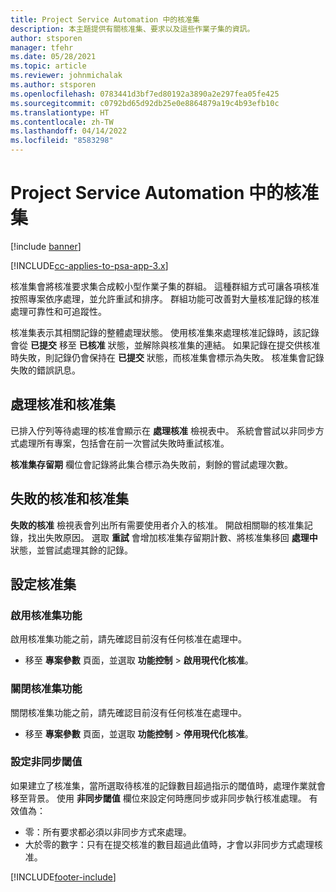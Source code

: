 ```yaml
---
title: Project Service Automation 中的核准集
description: 本主題提供有關核准集、要求以及這些作業子集的資訊。
author: stsporen
manager: tfehr
ms.date: 05/28/2021
ms.topic: article
ms.reviewer: johnmichalak
ms.author: stsporen
ms.openlocfilehash: 0783441d3bf7ed80192a3890a2e297fea05fe425
ms.sourcegitcommit: c0792bd65d92db25e0e8864879a19c4b93efb10c
ms.translationtype: HT
ms.contentlocale: zh-TW
ms.lasthandoff: 04/14/2022
ms.locfileid: "8583298"
---
```

# <a name="approval-sets-in-project-service-automation"></a>Project Service Automation 中的核准集

[!include [banner](../includes/psa-now-project-operations.md)]

[!INCLUDE[cc-applies-to-psa-app-3.x](../includes/cc-applies-to-psa-app-3x.md)]

核准集會將核准要求集合成較小型作業子集的群組。 這種群組方式可讓各項核准按照專案依序處理，並允許重試和排序。 群組功能可改善對大量核准記錄的核准處理可靠性和可追蹤性。

核准集表示其相關記錄的整體處理狀態。 使用核准集來處理核准記錄時，該記錄會從 **已提交** 移至 **已核准** 狀態，並解除與核准集的連結。 如果記錄在提交供核准時失敗，則記錄仍會保持在 **已提交** 狀態，而核准集會標示為失敗。 核准集會記錄失敗的錯誤訊息。

## <a name="processing-approvals-and-approval-sets"></a>處理核准和核准集
已排入佇列等待處理的核准會顯示在 **處理核准** 檢視表中。 系統會嘗試以非同步方式處理所有專案，包括會在前一次嘗試失敗時重試核准。

**核准集存留期** 欄位會記錄將此集合標示為失敗前，剩餘的嘗試處理次數。

## <a name="failed-approvals-and-approval-sets"></a>失敗的核准和核准集
**失敗的核准** 檢視表會列出所有需要使用者介入的核准。 開啟相關聯的核准集記錄，找出失敗原因。
選取 **重試** 會增加核准集存留期計數、將核准集移回 **處理中** 狀態，並嘗試處理其餘的記錄。

## <a name="configure-approval-sets"></a>設定核准集

###  <a name="enable-the-approval-sets-feature"></a>啟用核准集功能
啟用核准集功能之前，請先確認目前沒有任何核准在處理中。

- 移至 **專案參數** 頁面，並選取 **功能控制** > **啟用現代化核准**。

### <a name="turn-off-the-approval-sets-feature"></a>關閉核准集功能
關閉核准集功能之前，請先確認目前沒有任何核准在處理中。

- 移至 **專案參數** 頁面，並選取 **功能控制** > **停用現代化核准**。

### <a name="configuring-the-asynchronous-threshold"></a>設定非同步閾值 
如果建立了核准集，當所選取待核准的記錄數目超過指示的閾值時，處理作業就會移至背景。 使用 **非同步閾值** 欄位來設定何時應同步或非同步執行核准處理。
有效值為：

  - 零：所有要求都必須以非同步方式來處理。 
  - 大於零的數字：只有在提交核准的數目超過此值時，才會以非同步方式處理核准。

[!INCLUDE[footer-include](../includes/footer-banner.md)]
